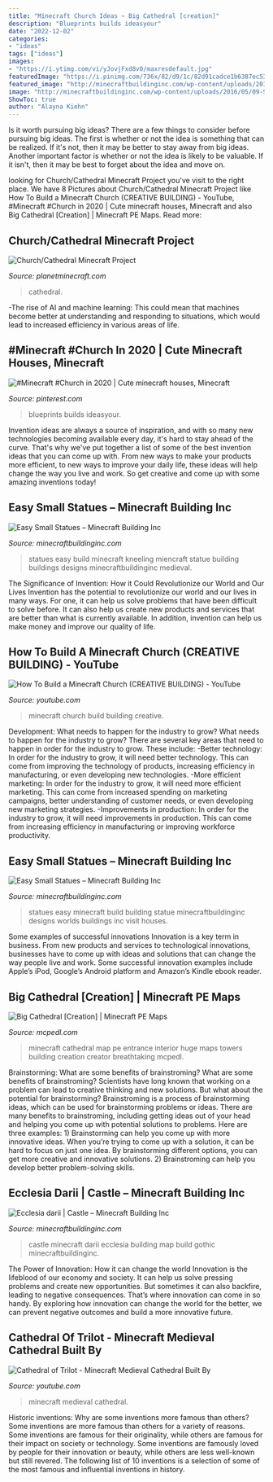 ```yaml
---
title: "Minecraft Church Ideas ~ Big Cathedral [creation]"
description: "Blueprints builds ideasyour"
date: "2022-12-02"
categories:
- "ideas"
tags: ["ideas"]
images:
- "https://i.ytimg.com/vi/yJovjFxd8v0/maxresdefault.jpg"
featuredImage: "https://i.pinimg.com/736x/82/d9/1c/82d91cadce1b6387ec53018a6ef34343.jpg"
featured_image: "http://minecraftbuildinginc.com/wp-content/uploads/2016/05/09-Small-Kneeling-Statues-easy-build-for-miencraft-ideas.jpg"
image: "http://minecraftbuildinginc.com/wp-content/uploads/2016/05/09-Small-Kneeling-Statues-easy-build-for-miencraft-ideas.jpg"
ShowToc: true
author: "Alayna Kiehn"
---
```



Is it worth pursuing big ideas?
There are a few things to consider before pursuing big ideas. The first is whether or not the idea is something that can be realized. If it's not, then it may be better to stay away from big ideas. Another important factor is whether or not the idea is likely to be valuable. If it isn't, then it may be best to forget about the idea and move on.

	

		
looking for Church/Cathedral Minecraft Project you've visit to the right place. We have 8 Pictures about Church/Cathedral Minecraft Project like How To Build a Minecraft Church (CREATIVE BUILDING) - YouTube, #Minecraft #Church in 2020 | Cute minecraft houses, Minecraft and also Big Cathedral [Creation] | Minecraft PE Maps. Read more:
		
    
## Church/Cathedral Minecraft Project

<img loading=lazy src="https://static.planetminecraft.com/files/resource_media/screenshot/1344/javaw-2013-10-31-17-25-29-167_6618717.jpg" onerror="this.onerror=null;this.src='https://tse3.mm.bing.net/th?id=OIP.0Tvt3oF7NuMP2-YeXZ9ADQHaF7&amp;pid=15.1';" alt="Church/Cathedral Minecraft Project">

_Source: planetminecraft.com_

>cathedral. 

	

-The rise of AI and machine learning: This could mean that machines become better at understanding and responding to situations, which would lead to increased efficiency in various areas of life.

    
## #Minecraft #Church In 2020 | Cute Minecraft Houses, Minecraft

<img loading=lazy src="https://i.pinimg.com/736x/82/d9/1c/82d91cadce1b6387ec53018a6ef34343.jpg" onerror="this.onerror=null;this.src='https://tse2.mm.bing.net/th?id=OIP.6PicfXyLH-3It_HT4fWP-wHaHU&amp;pid=15.1';" alt="#Minecraft #Church in 2020 | Cute minecraft houses, Minecraft">

_Source: pinterest.com_

>blueprints builds ideasyour. 

	

Invention ideas are always a source of inspiration, and with so many new technologies becoming available every day, it's hard to stay ahead of the curve. That's why we've put together a list of some of the best invention ideas that you can come up with. From new ways to make your products more efficient, to new ways to improve your daily life, these ideas will help change the way you live and work. So get creative and come up with some amazing inventions today!

    
## Easy Small Statues – Minecraft Building Inc

<img loading=lazy src="http://minecraftbuildinginc.com/wp-content/uploads/2016/05/09-Small-Kneeling-Statues-easy-build-for-miencraft-ideas.jpg" onerror="this.onerror=null;this.src='https://tse2.mm.bing.net/th?id=OIP.mVSMajtraiUhCP-MoaBLKwHaD6&amp;pid=15.1';" alt="Easy Small Statues – Minecraft Building Inc">

_Source: minecraftbuildinginc.com_

>statues easy build minecraft kneeling miencraft statue building buildings designs minecraftbuildinginc medieval. 

	

The Significance of Invention: How it Could Revolutionize our World and Our Lives
Invention has the potential to revolutionize our world and our lives in many ways. For one, it can help us solve problems that have been difficult to solve before. It can also help us create new products and services that are better than what is currently available. In addition, invention can help us make money and improve our quality of life.

    
## How To Build A Minecraft Church (CREATIVE BUILDING) - YouTube

<img loading=lazy src="https://i.ytimg.com/vi/yJovjFxd8v0/maxresdefault.jpg" onerror="this.onerror=null;this.src='https://tse3.mm.bing.net/th?id=OIP.Lez0qLIbg46FUMI7Z_X6pAHaEK&amp;pid=15.1';" alt="How To Build a Minecraft Church (CREATIVE BUILDING) - YouTube">

_Source: youtube.com_

>minecraft church build building creative. 

	

Development: What needs to happen for the industry to grow?
What needs to happen for the industry to grow? 
There are several key areas that need to happen in order for the industry to grow. These include: 
-Better technology: In order for the industry to grow, it will need better technology. This can come from improving the technology of products, increasing efficiency in manufacturing, or even developing new technologies. 
-More efficient marketing: In order for the industry to grow, it will need more efficient marketing. This can come from increased spending on marketing campaigns, better understanding of customer needs, or even developing new marketing strategies. 
-Improvements in production: In order for the industry to grow, it will need improvements in production. This can come from increasing efficiency in manufacturing or improving workforce productivity.

    
## Easy Small Statues – Minecraft Building Inc

<img loading=lazy src="http://minecraftbuildinginc.com/wp-content/uploads/2016/05/12-Minecraft-small-statues-for-worlds-easy-to-build.jpg" onerror="this.onerror=null;this.src='https://tse2.mm.bing.net/th?id=OIP.iaNidJpcyEPdJIDw-BYpkQHaD7&amp;pid=15.1';" alt="Easy Small Statues – Minecraft Building Inc">

_Source: minecraftbuildinginc.com_

>statues easy minecraft build building statue minecraftbuildinginc designs worlds buildings inc visit houses. 

	

Some examples of successful innovations
Innovation is a key term in business. From new products and services to technological innovations, businesses have to come up with ideas and solutions that can change the way people live and work. Some successful innovation examples include Apple’s iPod, Google’s Android platform and Amazon’s Kindle ebook reader.

    
## Big Cathedral [Creation] | Minecraft PE Maps

<img loading=lazy src="https://mcpedl.com/wp-content/uploads/2015/05/screenshot-2015-05-02-11-19-e1430559940293.png" onerror="this.onerror=null;this.src='https://tse1.mm.bing.net/th?id=OIP.0isv_cZsx8dq7T7v8rQ8lwHaFN&amp;pid=15.1';" alt="Big Cathedral [Creation] | Minecraft PE Maps">

_Source: mcpedl.com_

>minecraft cathedral map pe entrance interior huge maps towers building creation creator breathtaking mcpedl. 

	

Brainstorming: What are some benefits of brainstroming?
What are some benefits of brainstroming? Scientists have long known that working on a problem can lead to creative thinking and new solutions. But what about the potential for brainstorming? Brainstroming is a process of brainstorming ideas, which can be used for brainstorming problems or ideas. There are many benefits to brainstroming, including getting ideas out of your head and helping you come up with potential solutions to problems. Here are three examples: 1) Brainstorming can help you come up with more innovative ideas. When you’re trying to come up with a solution, it can be hard to focus on just one idea. By brainstorming different options, you can get more creative and innovative solutions. 2) Brainstroming can help you develop better problem-solving skills.

    
## Ecclesia Darii | Castle – Minecraft Building Inc

<img loading=lazy src="http://minecraftbuildinginc.com/wp-content/uploads/2013/10/Ecclesia-darii-Minecraft-castle-ideas-7.jpg" onerror="this.onerror=null;this.src='https://tse4.mm.bing.net/th?id=OIP.RrZnGCOvZ83RLWNKQI1j7AHaEK&amp;pid=15.1';" alt="Ecclesia darii | Castle – Minecraft Building Inc">

_Source: minecraftbuildinginc.com_

>castle minecraft darii ecclesia building map build gothic minecraftbuildinginc. 

	

The Power of Innovation: How it can change the world
Innovation is the lifeblood of our economy and society. It can help us solve pressing problems and create new opportunities. But sometimes it can also backfire, leading to negative consequences. That’s where innovation can come in so handy. By exploring how innovation can change the world for the better, we can prevent negative outcomes and build a more innovative future.

    
## Cathedral Of Trilot - Minecraft Medieval Cathedral Built By

<img loading=lazy src="http://i.ytimg.com/vi/23RniVQM3jU/maxresdefault.jpg" onerror="this.onerror=null;this.src='https://tse1.mm.bing.net/th?id=OIP.5VEyhUSKtzwXYzdt35d06AHaEK&amp;pid=15.1';" alt="Cathedral of Trilot - Minecraft Medieval Cathedral Built By">

_Source: youtube.com_

>minecraft medieval cathedral. 

	

Historic inventions: Why are some inventions more famous than others?
Some inventions are more famous than others for a variety of reasons. Some inventions are famous for their originality, while others are famous for their impact on society or technology. Some inventions are famously loved by people for their innovation or beauty, while others are less well-known but still revered. 
The following list of 10 inventions is a selection of some of the most famous and influential inventions in history.

